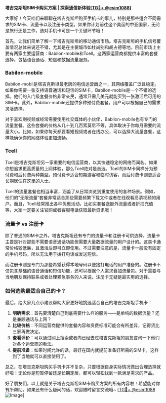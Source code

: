 **塔吉克斯坦SIM卡购买方案 | 探索通信新体验[[TG💪+ @esim1088](https://t.me/s/esim1088)]**

大家好！今天咱们来聊聊在塔吉克斯坦购买手机卡的事儿，特别是那些适合不同需求的SIM卡、流量卡以及注册卡类型。如果你计划前往这个美丽的中亚国家，无论是旅行还是工作，选对手机卡可是一个关键环节哦！

首先，让我们简单了解一下塔吉克斯坦的移动通信市场。塔吉克斯坦的手机信号覆盖情况总体来说还不错，尤其是在主要城市如杜尚别和胡占德等地。目前市场上主要有两家主要运营商：Babilon-mobile和Tcell。这两家运营商都提供丰富的套餐选择，包括语音通话、短信和数据流量服务。

### Babilon-mobile

Babilon-mobil是塔吉克斯坦最老牌的电信运营商之一，其网络覆盖广泛且稳定。如果你需要一张支持语音通话和短信的SIM卡，Babilon-mobile是一个不错的选择。他们的入门级套餐价格非常亲民，通常只需几美元就能买到一张激活后可用的SIM卡。此外，Babilon-mobile还提供多种预付费套餐，用户可以根据自己的需求灵活选择。

对于喜欢刷视频或经常需要使用社交媒体的小伙伴，Babilon-mobile也有专门的流量套餐。这些套餐的价格从几十到几百索莫尼不等，具体取决于你每月需要的流量大小。比如，如果你每天都要看短视频或者在线办公，可以选择大流量套餐，这样能确保你的网络体验更加流畅。

### Tcell

Tcell是塔吉克斯坦另一家重要的电信运营商，以其快速稳定的网络而闻名。如果你想追求更高质量的上网体验，那么Tcell绝对是首选。Tcell的SIM卡同样分为预付费和后付费两种类型。预付费卡适合短期游客和临时访客，而后付费卡则更适合长期居住在这里的人士。

Tcell的流量套餐也相当丰富，涵盖了从日常浏览到重度使用的各种场景。例如，他们的“无限流量”套餐非常适合那些需要频繁下载文件或者在线观看高清视频的用户。而且，Tcell经常推出各种优惠活动，比如买套餐送额外流量或者折扣充值等，大家一定要关注官网或者客服电话获取最新资讯哦！

### 流量卡 vs 注册卡

除了普通的SIM卡之外，塔吉克斯坦还有专门的流量卡和注册卡可供选择。流量卡主要是针对那些不需要语音通话功能但需要大量数据流量的用户设计的。这类卡通常价格较低廉，且激活后即可立即使用。不过需要注意的是，流量卡一般没有固定的手机号码，所以无法用于拨打电话或发送短信。

而注册卡则是专门为那些希望获得本地号码以便接打电话的用户准备的。注册卡不仅包含基础的语音通话和短信功能，还可以根据个人需求叠加流量包。对于需要与当地朋友保持联系或者处理紧急事务的人来说，注册卡无疑是最实用的选择。

### 如何选购最适合自己的卡？

最后，给大家几点小建议帮助大家更好地挑选适合自己的塔吉克斯坦手机卡：

1. **明确需求**：首先要清楚自己到底需要什么样的服务——是单纯的数据流量？还是兼顾通话与上网？
2. **比较价格**：不同运营商提供的套餐内容和资费标准可能会有所差异，记得货比三家再做决定。
3. **查看评价**：可以通过网上搜索或者向已经去过塔吉克斯坦的朋友咨询一下他们对各个运营商的看法。
4. **提前准备**：如果时间允许的话，最好在国内就提前准备好所需的SIM卡，这样到了当地就可以直接使用了。

总之，在塔吉克斯坦购买手机卡并不复杂，只要根据自身实际情况做出合理选择就好啦！无论你是短暂停留还是长期定居，都可以轻松找到一款满足需求的产品。

好了朋友们，以上就是关于塔吉克斯坦SIM卡购买方案的所有内容啦！希望能对你有所帮助。如果还有什么疑问的话，欢迎随时留言交流哦~ [[TG💪+ @esim1088](https://t.me/s/esim1088) ![Image](https://i.postimg.cc/4NQfJmqS/Snipaste-2025-05-13-00-14-12.png)]